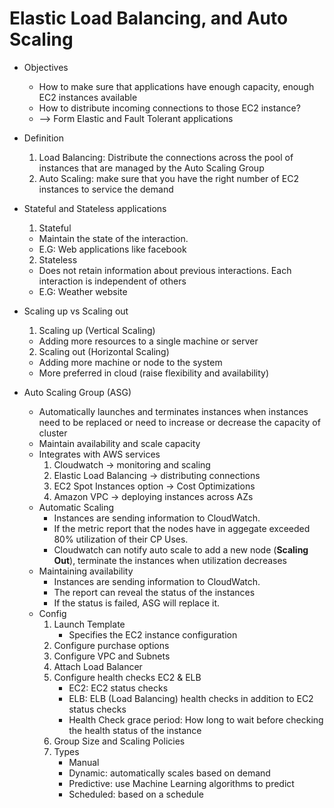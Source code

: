 # Elastic Load Balancing, and Auto Scaling

* Objectives
  * How to make sure that applications have enough capacity, enough EC2 instances available
  * How to distribute incoming connections to those EC2 instance?
  * --> Form Elastic and Fault Tolerant applications


* Definition
  1. Load Balancing: Distribute the connections across the pool of instances that are managed by the Auto Scaling Group
  2. Auto Scaling: make sure that you have the right number of EC2 instances to service the demand


* Stateful and Stateless applications
  1. Stateful
    * Maintain the state of the interaction. 
    * E.G: Web applications like facebook
  2. Stateless
    * Does not retain information about previous interactions. Each interaction is independent of others
    * E.G: Weather website

* Scaling up vs Scaling out
  1. Scaling up (Vertical Scaling)
    * Adding more resources to a single machine or server 
  2. Scaling out (Horizontal Scaling)
    * Adding more machine or node to the system
    * More preferred in cloud (raise flexibility and availability)

* Auto Scaling Group (ASG)
    * Automatically launches and terminates instances when instances need to be replaced or need to increase or decrease the capacity of cluster
    * Maintain availability and scale capacity
    * Integrates with AWS services
        1. Cloudwatch -> monitoring and scaling
        2. Elastic Load Balancing -> distributing connections
        3. EC2 Spot Instances option -> Cost Optimizations
        4. Amazon VPC -> deploying instances across AZs
    * Automatic Scaling
        * Instances are sending information to CloudWatch.
        * If the metric report that the nodes have in aggegate exceeded 80% utilization of their CP Uses.
        * Cloudwatch can notify auto scale to add a new node (**Scaling Out**), terminate the instances when utilization decreases
    * Maintaining availability
        * Instances are sending information to CloudWatch.
        * The report can reveal the status of the instances
        * If the status is failed, ASG will replace it.
    * Config
        1. Launch Template 
            * Specifies the EC2 instance configuration
        2. Configure purchase options
        3. Configure VPC and Subnets
        4. Attach Load Balancer
        5. Configure health checks EC2 & ELB
           * EC2: EC2 status checks
           * ELB: ELB (Load Balancing) health checks in addition to EC2 status checks
           * Health Check grace period: How long to wait before checking the health status of the instance
        6. Group Size and Scaling Policies
        7. Types
           * Manual
           * Dynamic: automatically scales based on demand 
           * Predictive: use Machine Learning algorithms to predict
           * Scheduled: based on a schedule